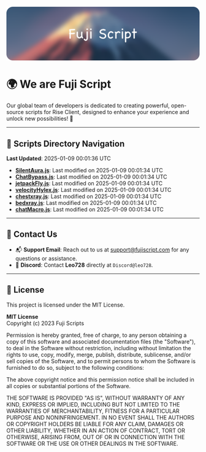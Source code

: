 ![Banner](.github/b.webp)

# 🌍 **We are Fuji Script**

Our global team of developers is dedicated to creating powerful, open-source scripts for Rise Client, designed to enhance your experience and unlock new possibilities! 🌟

---
<!-- SCRIPTS_NAVIGATION_START -->
## 📂 **Scripts Directory Navigation**

**Last Updated**: 2025-01-09 00:01:36 UTC

- **[SilentAura.js](scripts/SilentAura.js)**: Last modified on 2025-01-09 00:01:34 UTC
- **[ChatBypass.js](scripts/ChatBypass.js)**: Last modified on 2025-01-09 00:01:34 UTC
- **[jetpackFly.js](scripts/jetpackFly.js)**: Last modified on 2025-01-09 00:01:34 UTC
- **[velocityHylex.js](scripts/velocityHylex.js)**: Last modified on 2025-01-09 00:01:34 UTC
- **[chestxray.js](scripts/chestxray.js)**: Last modified on 2025-01-09 00:01:34 UTC
- **[bedxray.js](scripts/bedxray.js)**: Last modified on 2025-01-09 00:01:34 UTC
- **[chatMacro.js](scripts/chatMacro.js)**: Last modified on 2025-01-09 00:01:34 UTC

<!-- SCRIPTS_NAVIGATION_END -->

---

## 💬 **Contact Us**  
- 📬 **Support Email**: Reach out to us at [support@fujiscript.com](mailto:support@fujiscript.com) for any questions or assistance.  
- 💬 **Discord**: Contact **Leo728** directly at `Discord@leo728`.

---

## 📜 **License**

This project is licensed under the MIT License.  

**MIT License**  
Copyright (c) 2023 Fuji Scripts  

Permission is hereby granted, free of charge, to any person obtaining a copy of this software and associated documentation files (the "Software"), to deal in the Software without restriction, including without limitation the rights to use, copy, modify, merge, publish, distribute, sublicense, and/or sell copies of the Software, and to permit persons to whom the Software is furnished to do so, subject to the following conditions:  

The above copyright notice and this permission notice shall be included in all copies or substantial portions of the Software.  

THE SOFTWARE IS PROVIDED "AS IS", WITHOUT WARRANTY OF ANY KIND, EXPRESS OR IMPLIED, INCLUDING BUT NOT LIMITED TO THE WARRANTIES OF MERCHANTABILITY, FITNESS FOR A PARTICULAR PURPOSE AND NONINFRINGEMENT. IN NO EVENT SHALL THE AUTHORS OR COPYRIGHT HOLDERS BE LIABLE FOR ANY CLAIM, DAMAGES OR OTHER LIABILITY, WHETHER IN AN ACTION OF CONTRACT, TORT OR OTHERWISE, ARISING FROM, OUT OF OR IN CONNECTION WITH THE SOFTWARE OR THE USE OR OTHER DEALINGS IN THE SOFTWARE.  
